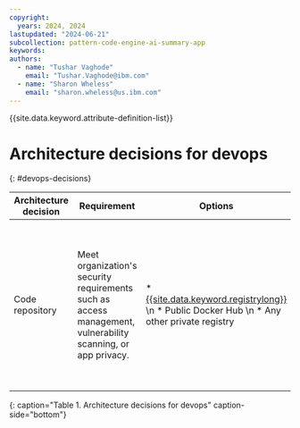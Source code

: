 ```yaml
---
copyright:
  years: 2024, 2024
lastupdated: "2024-06-21"
subcollection: pattern-code-engine-ai-summary-app
keywords:
authors:
  - name: "Tushar Vaghode"
    email: "Tushar.Vaghode@ibm.com"
  - name: "Sharon Wheless"
    email: "sharon.wheless@us.ibm.com"
---
```


{{site.data.keyword.attribute-definition-list}}

# Architecture decisions for devops
{: #devops-decisions}

| Architecture decision     | Requirement                | Options                | Decision              | Rationale         |
|---------------------------|----------------------------|------------------------|-----------------------|-------------------|
| Code repository           | Meet organization's security requirements such as access management, vulnerability scanning, or app privacy. | * [{{site.data.keyword.registrylong}}](/docs/Registry?topic=Registry-getting-started#getting-started) \n * Public Docker Hub \n * Any other private registry | [{{site.data.keyword.registrylong_notm}}](/docs/Registry?topic=Registry-getting-started#getting-started) | * {{site.data.keyword.registrylong_notm}} provides a multi-tenant, highly available, scalable, and encrypted private image registry that is hosted and managed by {{site.data.keyword.cloud_notm}}. \n * By using Container Registry, only users with access to your {{site.data.keyword.cloud_notm}} account can access your images by setting up a registry namespace. \n * Built-in vulnerability advisor features that scan for potential security issues and vulnerabilities. |
{: caption="Table 1. Architecture decisions for devops" caption-side="bottom"}
